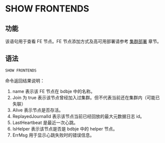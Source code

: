 # SHOW FRONTENDS

## 功能

该语句用于查看 FE 节点。FE 节点添加方式及高可用部署请参考 [集群部署](/administration/Deployment.md#fe高可用部署) 章节。

## 语法

```sql
SHOW FRONTENDS
```

命令返回结果说明：

1. name 表示该 FE 节点在 bdbje 中的名称。
2. Join 为 true 表示该节点曾经加入过集群。但不代表当前还在集群内（可能已失联）
3. Alive 表示节点是否存活。
4. ReplayedJournalId 表示该节点当前已经回放的最大元数据日志 id。
5. LastHeartbeat 是最近一次心跳。
6. IsHelper 表示该节点是否是 bdbje 中的 helper 节点。
7. ErrMsg 用于显示心跳失败时的错误信息。
